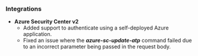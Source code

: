 
### Integrations
- __Azure Security Center v2__
    - Added support to authenticate using a self-deployed Azure application.
    - Fixed an issue where the ***azure-sc-update-atp*** command failed due to an incorrect parameter being passed in the request body.


